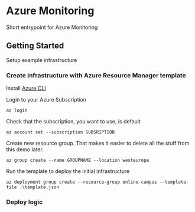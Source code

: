 # Azure Monitoring

Short entrypoint for Azure Monitoring

## Getting Started

Setup example infrastructure

### Create infrastructure with Azure Resource Manager template

Install [Azure CLI](https://docs.microsoft.com/en-us/cli/azure/install-azure-cli-windows?view=azure-cli-latest#install-or-update)

Login to your Azure Subscription
```
az login
```

Check that the subscription, you want to use, is default
```
az account set --subscription SUBSRIPTION
```

Create new resource group. That makes it easier to delete all the stuff from this demo later.
```
az group create --name GROUPNAME --location westeurope
```

Run the template to deploy the initial infrastructure
```
az deployment group create --resource-group online-campus --template-file .\template.json
```

### Deploy logic